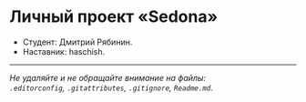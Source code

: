 # Личный проект «Sedona»

* Студент: Дмитрий Рябинин.
* Наставник: haschish.

---

_Не удаляйте и не обращайте внимание на файлы:_<br>
_`.editorconfig`, `.gitattributes`, `.gitignore`, `Readme.md`._


